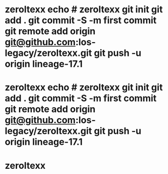 # zeroltexx echo # zeroltexx git init git add . git commit -S -m first commit git remote add origin git@github.com:los-legacy/zeroltexx.git git push -u origin lineage-17.1
# zeroltexx echo # zeroltexx git init git add . git commit -S -m first commit git remote add origin git@github.com:los-legacy/zeroltexx.git git push -u origin lineage-17.1
# zeroltexx
